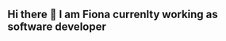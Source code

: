 <!-- be nice and kind and say nice things -->
## Hi there 👋 I am Fiona currenlty working as software developer
